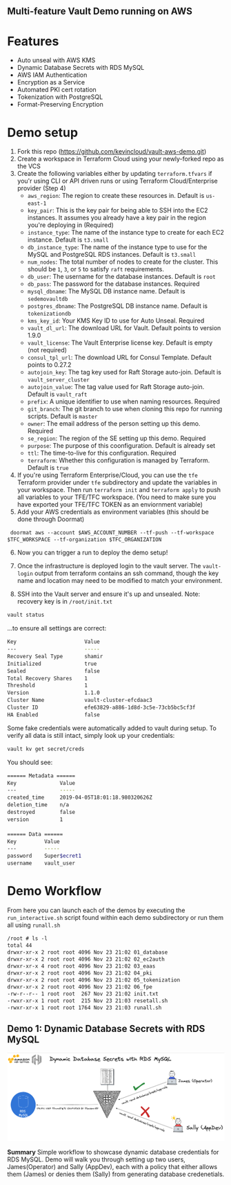 ## Multi-feature Vault Demo running on AWS

# Features

* Auto unseal with AWS KMS
* Dynamic Database Secrets with RDS MySQL
* AWS IAM Authentication
* Encryption as a Service
* Automated PKI cert rotation
* Tokenization with PostgreSQL
* Format-Preserving Encryption

# Demo setup

1. Fork this repo (https://github.com/kevincloud/vault-aws-demo.git)
2. Create a workspace in Terraform Cloud using your newly-forked repo as the VCS
3. Create the following variables either by updating `terraform.tfvars` if you'r using CLI or API driven runs or using Terraform Cloud/Enterprise provider (Step 4)
   * `aws_region`: The region to create these resources in. Default is `us-east-1`
   * `key_pair`: This is the key pair for being able to SSH into the EC2 instances. It assumes you already have a key pair in the region you're deploying in (Required)
   * `instance_type`: The name of the instance type to create for each EC2 instance. Default is `t3.small`
   * `db_instance_type`: The name of the instance type to use for the MySQL and PostgreSQL RDS instances. Default is `t3.small`
   * `num_nodes`: The total number of nodes to create for the cluster. This should be `1`, `3`, or `5` to satisfy `raft` requirements.
   * `db_user`: The username for the database instances. Default is `root`
   * `db_pass`: The password for the database instances. Required
   * `mysql_dbname`: The MySQL DB instance name. Default is `sedemovaultdb`
   * `postgres_dbname`: The PostgreSQL DB instance name. Default is `tokenizationdb`
   * `kms_key_id`: Your KMS Key ID to use for Auto Unseal. Required
   * `vault_dl_url`: The download URL for Vault. Default points to version 1.9.0
   * `vault_license`: The Vault Enterprise license key. Default is empty (not required)
   * `consul_tpl_url`: The download URL for Consul Template. Default points to 0.27.2
   * `autojoin_key`: The tag key used for Raft Storage auto-join. Default is `vault_server_cluster`
   * `autojoin_value`: The tag value used for Raft Storage auto-join. Default is `vault_raft`
   * `prefix`: A unique identifier to use when naming resources. Required
   * `git_branch`: The git branch to use when cloning this repo for running scripts. Default is `master`
   * `owner`: The email address of the person setting up this demo. Required
   * `se_region`: The region of the SE setting up this demo. Required
   * `purpose`: The purpose of this coonfiguration. Default is already set
   * `ttl`: The time-to-live for this configuration. Required
   * `terraform`: Whether this configuration is managed by Terraform. Default is `true`
4. If you're using Terraform Enterprise/Cloud, you can use the `tfe` Terraform provider under `tfe` subdirectory and update the variables in your workspace. Then run `terraform init` and `terraform apply` to push all variables to your TFE/TFC workspace. (You need to make sure you have exported your TFE/TFC TOKEN as an enviornment variable)
5. Add your AWS credentials as environment variables (this should be done through Doormat)

```
 doormat aws --account $AWS_ACCOUNT_NUMBER --tf-push --tf-workspace $TFC_WORKSPACE --tf-organization $TFC_ORGANIZATION
```
6. Now you can trigger a run to deploy the demo setup!

7. Once the infrastructure is deployed login to the vault server. The `vault-login` output from terraform contains an ssh command, though the key name and location may need to be modified to match your environment.

8. SSH into the Vault server and ensure it's up and unsealed. Note: recovery key is in `/root/init.txt`

```bash
vault status
```

...to ensure all settings are correct:

```bash
Key                      Value
---                      -----
Recovery Seal Type       shamir
Initialized              true
Sealed                   false
Total Recovery Shares    1
Threshold                1
Version                  1.1.0
Cluster Name             vault-cluster-efcdaac3
Cluster ID               efe63829-a886-1d8d-3c5e-73cb5bc5cf3f
HA Enabled               false
```

Some fake credentials were automatically added to vault during setup. To verify all data is still intact, simply look up your credentials:

```bash
vault kv get secret/creds
```

You should see:

```bash
====== Metadata ======
Key              Value
---              -----
created_time     2019-04-05T18:01:18.980320626Z
deletion_time    n/a
destroyed        false
version          1

====== Data ======
Key         Value
---         -----
password    Super$ecret1
username    vault_user
```

# Demo Workflow

From here you can launch each of the demos by executing the `run_interactive.sh` script found within each demo subdirectory or run them all using `runall.sh`

```
/root # ls -l
total 44
drwxr-xr-x 2 root root 4096 Nov 23 21:02 01_database
drwxr-xr-x 2 root root 4096 Nov 23 21:02 02_ec2auth
drwxr-xr-x 4 root root 4096 Nov 23 21:02 03_eaas
drwxr-xr-x 2 root root 4096 Nov 23 21:02 04_pki
drwxr-xr-x 2 root root 4096 Nov 23 21:02 05_tokenization
drwxr-xr-x 2 root root 4096 Nov 23 21:02 06_fpe
-rw-r--r-- 1 root root  267 Nov 23 21:02 init.txt
-rwxr-xr-x 1 root root  215 Nov 23 21:03 resetall.sh
-rwxr-xr-x 1 root root 1764 Nov 23 21:03 runall.sh
```


## Demo 1: Dynamic Database Secrets with RDS MySQL

![aws-rds](img/aws-rds.png)

**Summary** Simple workflow to showcase dynamic database credentials for RDS MySQL. Demo will walk you through setting up two users, James(Operator) and Sally (AppDev), each with a policy that either allows them (James) or denies them (Sally) from generating database credenetials. 


